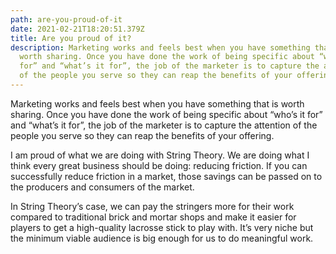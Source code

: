 ```yaml
---
path: are-you-proud-of-it
date: 2021-02-21T18:20:51.379Z
title: Are you proud of it?
description: Marketing works and feels best when you have something that is
  worth sharing. Once you have done the work of being specific about “who’s it
  for” and “what’s it for”, the job of the marketer is to capture the attention
  of the people you serve so they can reap the benefits of your offering.
---
```

Marketing works and feels best when you have something that is worth sharing. Once you have done the work of being specific about “who’s it for” and “what’s it for”, the job of the marketer is to capture the attention of the people you serve so they can reap the benefits of your offering.

I am proud of what we are doing with String Theory. We are doing what I think every great business should be doing: reducing friction. If you can successfully reduce friction in a market, those savings can be passed on to the producers and consumers of the market.

In String Theory’s case, we can pay the stringers more for their work compared to traditional brick and mortar shops and make it easier for players to get a high-quality lacrosse stick to play with. It’s very niche but the minimum viable audience is big enough for us to do meaningful work.